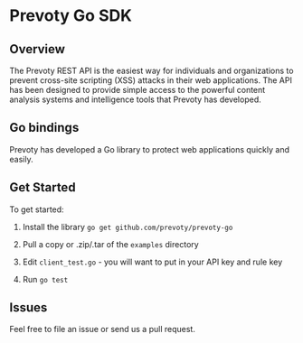 # Prevoty Go SDK

## Overview

The Prevoty REST API is the easiest way for individuals and organizations to prevent cross-site scripting (XSS) attacks in their web applications. The API has been designed to provide simple access to the powerful content analysis systems and intelligence tools that Prevoty has developed.

## Go bindings

Prevoty has developed a Go library to protect web applications quickly and easily. 

## Get Started

To get started:

1) Install the library `go get github.com/prevoty/prevoty-go`

2) Pull a copy or .zip/.tar of the `examples` directory

3) Edit `client_test.go` - you will want to put in your API key and rule key

4) Run `go test`

## Issues

Feel free to file an issue or send us a pull request. 